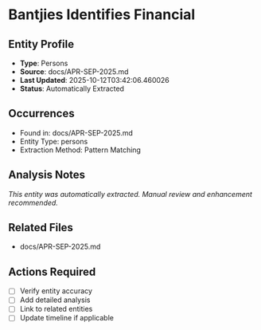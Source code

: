 # Bantjies Identifies Financial

## Entity Profile
- **Type**: Persons
- **Source**: docs/APR-SEP-2025.md
- **Last Updated**: 2025-10-12T03:42:06.460026
- **Status**: Automatically Extracted

## Occurrences
- Found in: docs/APR-SEP-2025.md
- Entity Type: persons
- Extraction Method: Pattern Matching

## Analysis Notes
*This entity was automatically extracted. Manual review and enhancement recommended.*

## Related Files
- docs/APR-SEP-2025.md

## Actions Required
- [ ] Verify entity accuracy
- [ ] Add detailed analysis
- [ ] Link to related entities
- [ ] Update timeline if applicable
